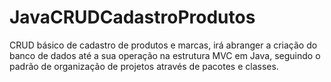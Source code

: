 # JavaCRUDCadastroProdutos
CRUD básico de cadastro de produtos e marcas, irá abranger a criação do banco de dados até a sua operação na estrutura MVC em Java, seguindo o padrão de organização de projetos através de pacotes e classes.
